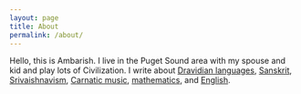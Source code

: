 ```yaml
---
layout: page
title: About
permalink: /about/
---
```


Hello, this is Ambarish. I live in the Puget Sound area with my spouse and kid and play lots of Civilization. I write about [Dravidian languages](/tags/#dravidian-languages), [Sanskrit](/tags/#sanskrit), [Srivaishnavism](/tags/#religion), [Carnatic music](/tags/#music), [mathematics](/tags/#maths), and [English](/tags/#english).
